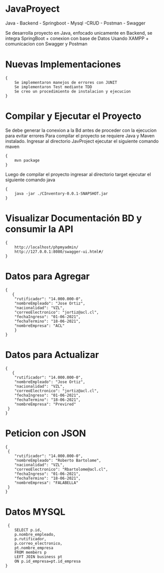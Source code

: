 # JavaProyect
Java - Backend - Springboot - Mysql -CRUD - Postman - Swagger


Se desarrolla proyecto en Java, enfocado unicamente en Backend, se integra SpringBoot + conexion con base de Datos Usando XAMPP + comunicacion con Swagger y Postman

# Nuevas Implementaciones
    {
        Se implementaron manejos de errores con JUNIT
        Se implementaron Test mediante TDD
        Se creo un procedimiento de instalacion y ejecucion
    }

# Compilar y Ejecutar el Proyecto
Se debe generar la conexion a la Bd antes de proceder con la ejecucion para evitar errores
Para compilar el proyecto se requiere Java y Maven instalado. Ingresar al directorio JavProject ejecutar el siguiente comando maven

    {
        mvn package
    }

Luego de compilar el proyecto ingresar al directorio target ejecutar el siguiente comando java

    {
        java -jar ./CInventory-0.0.1-SNAPSHOT.jar
    }

# Visualizar Documentación BD y consumir la API

    {
        http://localhost/phpmyadmin/
        http://127.0.0.1:8080/swagger-ui.html#/
    }

# Datos para Agregar
    {
       {
        "rutificador": "14.000.000-0",
        "nombreEmpleado": "Jose Ortiz",
        "nacionalidad": "VZL",
        "correoElectronico": "jortiz@acl.cl",
        "fechaIngreso": "01-06-2021",
        "fechaTermino": "18-06-2021",
        "nombreEmpresa": "ACL"
        }
    }

# Datos para Actualizar
    {
       {
        "rutificador": "14.000.000-0",
        "nombreEmpleado": "Jose Ortiz",
        "nacionalidad": "VZL",
        "correoElectronico": "jortiz@acl.cl",
        "fechaIngreso": "01-06-2021",
        "fechaTermino": "18-06-2021",
        "nombreEmpresa": "Previred"
     }
    }

# Peticion con JSON
    {
     {
        "rutificador": "14.000.000-0",
        "nombreEmpleado": "Roberto Bartolome",
        "nacionalidad": "VZL",
        "correoElectronico": "Rbartolome@acl.cl",
        "fechaIngreso": "01-06-2021",
        "fechaTermino": "18-06-2021",
        "nombreEmpresa": "FALABELLA"
     }
    }

# Datos MYSQL
     {  
        SELECT p.id, 
        p.nombre_empleado, 
        p.rutificador, 
        p.correo_electronico, 
        pt.nombre_empresa 
        FROM members p 
        LEFT JOIN business pt 
        ON p.id_empresa=pt.id_empresa
    }



